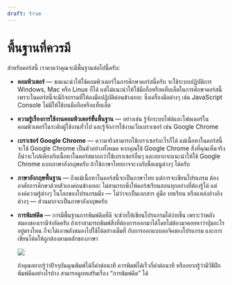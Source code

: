 ```yaml
---
draft: true
---
```


# พื้นฐานที่ควรมี

สำหรับคอร์สนี้ เราคาดว่าคุณจะมีพื้นฐานต่อไปนี้ครับ:

- **คอมพิวเตอร์** — ขอแนะนำให้ใช้คอมพิวเตอร์ในการศึกษาคอร์สนี้ครับ
  จะใช้ระบบปฏิบัติการ Windows, Mac หรือ Linux ก็ได้
  แต่ไม่แนะนำให้ใช้มือถือหรือแท็บเล็ตในการศึกษาคอร์สนี้
  เพราะในคอร์สนี้จะมีกิจกรรมที่ให้ลงมือปฏิบัติค่อนข้างเยอะ
  ซึ่งเครื่องมือต่างๆ เช่น JavaScript Console ไม่มีให้ใช้บนมือถือหรือแท็บเล็ต

- **ความรู้เรื่องการใช้งานคอมพิวเตอร์ขั้นพื้นฐาน** — อย่างเช่น
  รู้จักระบบไฟล์และโฟลเดอร์ในคอมพิวเตอร์ในระดับผู้ใช้งานทั่วไป
  และรู้จักการใช้งานเว็บเบราเซอร์ เช่น Google Chrome

- **เบราเซอร์ Google Chrome** — ความจริงสามารถใช้เบราเซอร์อะไรก็ได้
  แต่เนื้อหาในคอร์สนี้จะใช้ Google Chrome เป็นตัวอย่างทั้งหมด
  หากคุณใช้ Google Chrome สิ่งที่คุณเห็นจริงก็น่าจะใกล้เคียงกับเนื้อหาในคอร์สมากกว่าใช้เบราเซอร์อื่นๆ
  และอยากจะแนะนำให้ใช้ Google Chrome แบบภาษาอังกฤษครับ
  ถ้าใช้ภาษาไทยอาจจะงงกับชื่อเมนูต่างๆ ได้ครับ

- **ภาษาอังกฤษพื้นฐาน** — ถึงแม้เนื้อหาในคอร์สนี้จะเป็นภาษาไทย
  แต่การจะเขียนโปรแกรม ต้องอาศัยการศึกษาด้วยตัวเองค่อนข้างเยอะ ไม่สามารถพึ่งให้คอร์สเรียนสอนทุกอย่างที่ต้องรู้ได้
  แต่องค์ความรู้ต่างๆ ในโลกของโปรแกรมมิ่ง — ไม่ว่าจะเป็นเอกสาร คู่มือ บทเรียน หรือแหล่งอ้างอิงต่างๆ — ส่วนมากจะเป็นภาษาอังกฤษครับ

- **การพิมพ์ดีด** — การมีพื้นฐานการพิมพ์ดีดที่ดี จะช่วยให้เขียนโปรแกรมได้ง่ายขึ้น
  เพราะว่าพลังสมองของเรามีจำกัดครับ
  ถ้าเราสามารถพิมพ์สิ่งที่ต้องการออกมาได้โดยไม่ต้องมาคอยหาว่าปุ่มอะไรอยู่ตรงไหน
  ก็จะได้เอาพลังสมองไปใช้ได้อย่างเต็มที่ กับการออกแบบลอจิคของโปรแกรม และการเขียนโค้ดให้ถูกต้องตามหลักของภาษา

  ![](https://im.dt.in.th/ipfs/bafybeictarquxfk4bmwkegr2m2cxtnd2cisnwbypddl2l7pvp5e3ldq6s4/image.webp)

  ถ้าคุณอยากรู้ว่าปัจจุบันคุณพิมพ์ได้กี่คำต่อนาที ควรพิมพ์ได้เร็วกี่คำต่อนาที หรืออยากรู้ว่ามีวิธีฝึกพิมพ์ดีดอย่างไรบ้าง สามารถดูบทเสริมเรื่อง “การพิมพ์ดีด” ได้
